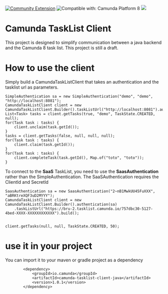 [![Community Extension](https://img.shields.io/badge/Community%20Extension-An%20open%20source%20community%20maintained%20project-FF4700)](https://github.com/camunda-community-hub/community)
![Compatible with: Camunda Platform 8](https://img.shields.io/badge/Compatible%20with-Camunda%20Platform%208-0072Ce)
[![](https://img.shields.io/badge/Lifecycle-Incubating-blue)](https://github.com/Camunda-Community-Hub/community/blob/main/extension-lifecycle.md#incubating-)

# Camunda TaskList Client

This project is designed to simplify communication between a java backend and the Camunda 8 task list. This project is still a draft.

# How to use the client

Simply build a CamundaTaskListClient that takes an authentication and the tasklist url as parameters.

```
SimpleAuthentication sa = new SimpleAuthentication("demo", "demo", "http://localhost:8081");
CamundaTaskListClient client = new CamundaTaskListClient.Builder().taskListUrl("http://localhost:8081").authentication(sa).build();
List<Task> tasks = client.getTasks(true, "demo", TaskState.CREATED, null);
for(Task task : tasks) {
    client.unclaim(task.getId());
}
tasks = client.getTasks(false, null, null, null);
for(Task task : tasks) {
    client.claim(task.getId());
}
for(Task task : tasks) {
    client.completeTask(task.getId(), Map.of("toto", "toto"));
}
```

To connect to the **SaaS** TaskList, you need to use the **SaasAuthentication** rather than the SimpleAuthentication. The SaaSAuthentication requires the ClientId and SecretId

```
SaasAuthentication sa = new SaasAuthentication("2~nB1MwkUU45FuXXX", "aBRKtreXQF3uD2MYYY");
CamundaTaskListClient client = new CamundaTaskListClient.Builder().authentication(sa)
    .taskListUrl("https://bru-2.tasklist.camunda.io/757dbc30-5127-4bed-XXXX-XXXXXXXXXXXX").build();


client.getTasks(null, null, TaskState.CREATED, 50);
```

# use it in your project
You can import it to your maven or gradle project as a dependency

```
		<dependency>
			<groupId>io.camunda</groupId>
			<artifactId>camunda-tasklist-client-java</artifactId>
			<version>1.0.1</version>
		</dependency>
```
